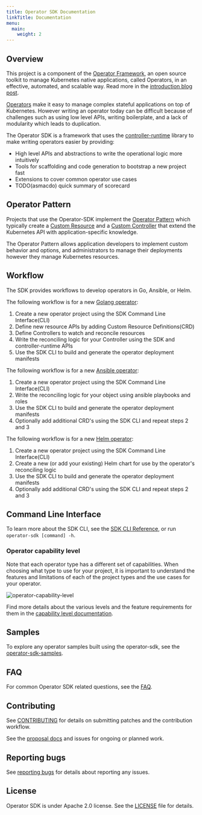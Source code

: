 ```yaml
---
title: Operator SDK Documentation
linkTitle: Documentation
menu:
  main:
    weight: 2
---
```


## Overview

This project is a component of the [Operator Framework][of-home], an open source toolkit to manage Kubernetes native applications, called Operators, in an effective, automated, and scalable way. Read more in the [introduction blog post][of-blog].

[Operators][operator_link] make it easy to manage complex stateful applications on top of Kubernetes. However writing an operator today can be difficult because of challenges such as using low level APIs, writing boilerplate, and a lack of modularity which leads to duplication.

The Operator SDK is a framework that uses the [controller-runtime][controller_runtime] library to make writing operators easier by providing:

  - High level APIs and abstractions to write the operational logic more intuitively
  - Tools for scaffolding and code generation to bootstrap a new project fast
  - Extensions to cover common operator use cases
  - TODO(asmacdo) quick summary of scorecard

## Operator Pattern

Projects that use the Operator-SDK implement the [Operator Pattern](https://kubernetes.io/docs/concepts/extend-kubernetes/operator/)
which typically create a [Custom Resource](https://kubernetes.io/docs/concepts/extend-kubernetes/api-extension/custom-resources/)
and a [Custom Controller](https://kubernetes.io/docs/concepts/extend-kubernetes/api-extension/custom-resources/#custom-controllers)
that extend the Kubernetes API with application-specific knowledge.

The Operator Pattern allows application developers to implement custom
behavior and options, and administrators to manage their deployments
however they manage Kubernetes resources.

## Workflow

The SDK provides workflows to develop operators in Go, Ansible, or Helm.

The following workflow is for a new [Golang operator][golang-guide]:

  1. Create a new operator project using the SDK Command Line Interface(CLI)
  2. Define new resource APIs by adding Custom Resource Definitions(CRD)
  3. Define Controllers to watch and reconcile resources
  4. Write the reconciling logic for your Controller using the SDK and controller-runtime APIs
  5. Use the SDK CLI to build and generate the operator deployment manifests

The following workflow is for a new [Ansible operator][ansible-guide]:

  1. Create a new operator project using the SDK Command Line Interface(CLI)
  2. Write the reconciling logic for your object using ansible playbooks and roles
  3. Use the SDK CLI to build and generate the operator deployment manifests
  4. Optionally add additional CRD's using the SDK CLI and repeat steps 2 and 3

The following workflow is for a new [Helm operator][helm-guide]:

  1. Create a new operator project using the SDK Command Line Interface(CLI)
  2. Create a new (or add your existing) Helm chart for use by the operator's reconciling logic
  3. Use the SDK CLI to build and generate the operator deployment manifests
  4. Optionally add additional CRD's using the SDK CLI and repeat steps 2 and 3

## Command Line Interface

To learn more about the SDK CLI, see the [SDK CLI Reference][sdk_cli_ref], or run `operator-sdk [command] -h`.

### Operator capability level

Note that each operator type has a different set of capabilities. When choosing what type to use for your project, it is important to understand the features and limitations of each of the project types and the use cases for your operator.

![operator-capability-level](/operator-capability-level.png)

Find more details about the various levels and the feature requirements for them in the [capability level documentation][capability_levels].

## Samples

To explore any operator samples built using the operator-sdk, see the [operator-sdk-samples][samples].

## FAQ

For common Operator SDK related questions, see the [FAQ][faq].

## Contributing

See [CONTRIBUTING][contrib] for details on submitting patches and the contribution workflow.

See the [proposal docs][proposals_docs] and issues for ongoing or planned work.

## Reporting bugs

See [reporting bugs][bug_guide] for details about reporting any issues.

## License

Operator SDK is under Apache 2.0 license. See the [LICENSE][license_file] file for details.

[ansible-guide]:/docs/ansible/quickstart/
[bug_guide]:/docs/contribution-guidelines/reporting-issues/
[capability_levels]: /docs/operator-capabilities/
[contrib]: https://github.com/operator-framework/operator-sdk/blob/master/CONTRIBUTING.MD
[controller_runtime]: https://github.com/kubernetes-sigs/controller-runtime
[faq]: /docs/faq/
[getting_started]: https://github.com/operator-framework/getting-started/blob/master/README.md
[golang-guide]: /docs/golang/quickstart/
[helm-guide]:/docs/helm/quickstart/
[install_guide]: /docs/install-operator-sdk/
[license_file]:https://github.com/operator-framework/operator-sdk/blob/master/LICENSE
[of-blog]: https://coreos.com/blog/introducing-operator-framework
[of-home]: https://github.com/operator-framework
[operator_link]: https://coreos.com/operators/
[proposals_docs]: https://github.com/operator-framework/operator-sdk/tree/master/proposals
[samples]: https://github.com/operator-framework/operator-sdk-samples
[sdk_cli_ref]: /docs/cli/
